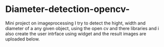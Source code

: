 # Diameter-detection-opencv-
Mini project on imageprocessing
I try to detect the hight, width and diameter of a any given object,
using the open cv and there libraries and i also create the user intrface using widget
and the result images are uploaded below.
